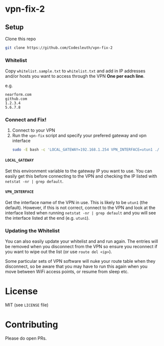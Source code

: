 # vpn-fix-2

## Setup

Clone this repo

```bash
git clone https://github.com/Codesleuth/vpn-fix-2
```

### Whitelist

Copy `whitelist.sample.txt` to `whitelist.txt` and add in IP addresses and/or hosts you want to access through the VPN **One per each line**.

e.g.

```
nearform.com
github.com
1.2.3.4
5.6.7.8
```

### Connect and Fix!

1. Connect to your VPN
2. Run the `vpn-fix` script and specify your prefered gateway and vpn interface
    ```bash
    sudo -E bash -c 'LOCAL_GATEWAY=192.168.1.254 VPN_INTERFACE=utun1 ./vpn-fix'
    ```

#### `LOCAL_GATEWAY`

Set this environment variable to the gateway IP you want to use. You can easily get this before connecting to the VPN and checking the IP listed with `netstat -nr | grep default`.

#### `VPN_INTERFACE`

Get the interface name of the VPN in use. This is likely to be `utun1` (the default). However, if this is not correct, connect to the VPN and look at the interface listed when running `netstat -nr | grep default` and you will see the interface listed at the end (e.g. `utun1`).

### Updating the Whitelist

You can also easily update your whitelist and and run again. The entries will be removed when you disconnect from the VPN so ensure you reconnect if you want to wipe out the list (or use `route del <ip>`).

Some particular sets of VPN software will nuke your route table when they disconnect, so be aware that you may have to run this again when you move between WiFi access points, or resume from sleep etc.

# License

MIT (see `LICENSE` file)

# Contributing

Please do open PRs.
